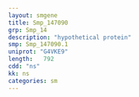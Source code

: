 ```yaml
---
layout: smgene
title: Smp_147090
grp: Smp_14
description: "hypothetical protein"
smp: Smp_147090.1
uniprot: "G4VKE9"
length:   792
cdd: "ns"
kk: ns
categories: sm
---
```

